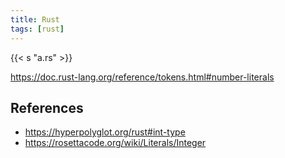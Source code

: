 ```yaml
---
title: Rust
tags: [rust]
---
```


{{< s "a.rs" >}}

<https://doc.rust-lang.org/reference/tokens.html#number-literals>

## References

- <https://hyperpolyglot.org/rust#int-type>
- <https://rosettacode.org/wiki/Literals/Integer>
